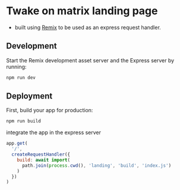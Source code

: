 # Twake on matrix landing page

- built using [Remix](https://remix.run/) to be used as an express request handler.

## Development

Start the Remix development asset server and the Express server by running:

```sh
npm run dev
```


## Deployment

First, build your app for production:

```sh
npm run build
```

integrate the app in the express server

```js
app.get(
  '/',
  createRequestHandler({
    build: await import(
      path.join(process.cwd(), 'landing', 'build', 'index.js')
    )
  })
)
```

